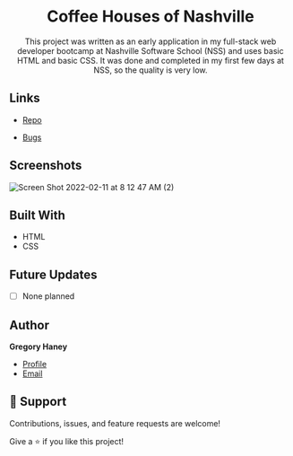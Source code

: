 <h1 align="center">Coffee Houses of Nashville</h1>

<p align="center">This project was written as an early application in my full-stack web developer bootcamp at Nashville Software School (NSS) and uses basic HTML and basic CSS. It was done and completed in my first few days at NSS, so the quality is very low.</p>

## Links

- [Repo](https://github.com/gregoryhaney/nss-coffee-houses-nashville "Coffee Houses of Nashville Repo")


- [Bugs](https://github.com/gregoryhaney/nss-coffee-houses-nashville/issues "Issues Page")


## Screenshots

![Screen Shot 2022-02-11 at 8 12 47 AM (2)](https://user-images.githubusercontent.com/10354411/153607028-49d363db-60a4-4641-a8d9-0d3dcd781d7e.png)



## Built With

- HTML
- CSS

## Future Updates

- [ ] None planned

## Author

**Gregory Haney**

- [Profile](https://github.com/gregoryhaney "Gregory Haney")
- [Email](mailto:gregory.haney@gmail.com)


## 🤝 Support

Contributions, issues, and feature requests are welcome!

Give a ⭐️ if you like this project!
